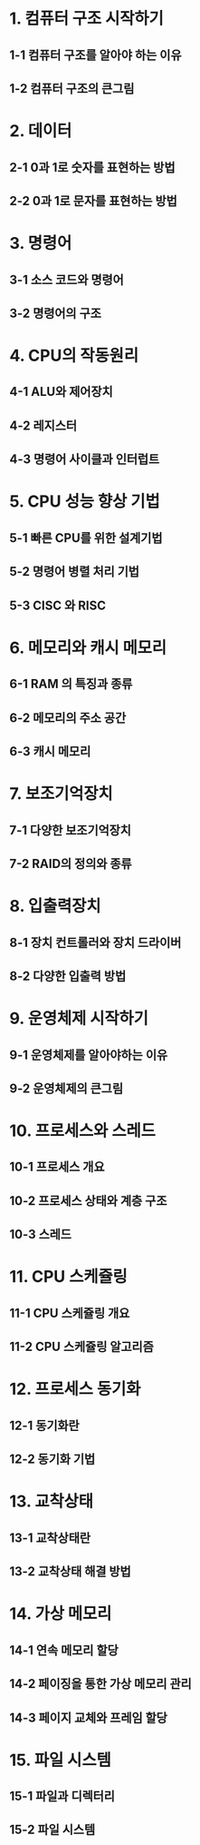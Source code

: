 # 1. 컴퓨터 구조 시작하기

## 1-1 컴퓨터 구조를 알아야 하는 이유
## 1-2 컴퓨터 구조의 큰그림

# 2. 데이터

## 2-1 0과 1로 숫자를 표현하는 방법
## 2-2 0과 1로 문자를 표현하는 방법

# 3. 명령어

## 3-1 소스 코드와 명령어

## 3-2 명령어의 구조

# 4. CPU의 작동원리

## 4-1 ALU와 제어장치
## 4-2 레지스터
## 4-3 명령어 사이클과 인터럽트


# 5. CPU 성능 향상 기법

## 5-1 빠른 CPU를 위한 설계기법
## 5-2 명령어 병렬 처리 기법
## 5-3 CISC 와 RISC

# 6. 메모리와 캐시 메모리

## 6-1 RAM 의 특징과 종류
## 6-2 메모리의 주소 공간
## 6-3 캐시 메모리

# 7. 보조기억장치
## 7-1 다양한 보조기억장치
## 7-2 RAID의 정의와 종류

# 8. 입출력장치
## 8-1 장치 컨트롤러와 장치 드라이버
## 8-2 다양한 입출력 방법

# 9. 운영체제 시작하기
## 9-1 운영체제를 알아야하는 이유
## 9-2 운영체제의 큰그림

# 10. 프로세스와 스레드

## 10-1 프로세스 개요
## 10-2 프로세스 상태와 계층 구조
## 10-3 스레드

# 11. CPU 스케쥴링
## 11-1 CPU 스케쥴링 개요
## 11-2 CPU 스케쥴링 알고리즘


# 12. 프로세스 동기화

## 12-1 동기화란
## 12-2 동기화 기법

# 13. 교착상태

## 13-1 교착상태란
## 13-2 교착상태 해결 방법


# 14. 가상 메모리

## 14-1 연속 메모리 할당
## 14-2 페이징을 통한 가상 메모리 관리
## 14-3 페이지 교체와 프레임 할당

# 15. 파일 시스템

## 15-1 파일과 디렉터리
## 15-2 파일 시스템